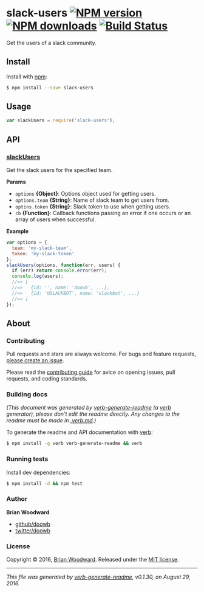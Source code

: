 # slack-users [![NPM version](https://img.shields.io/npm/v/slack-users.svg?style=flat)](https://www.npmjs.com/package/slack-users) [![NPM downloads](https://img.shields.io/npm/dm/slack-users.svg?style=flat)](https://npmjs.org/package/slack-users) [![Build Status](https://img.shields.io/travis/doowb/slack-users.svg?style=flat)](https://travis-ci.org/doowb/slack-users)

Get the users of a slack community.

## Install

Install with [npm](https://www.npmjs.com/):

```sh
$ npm install --save slack-users
```

## Usage

```js
var slackUsers = require('slack-users');
```

## API

### [slackUsers](index.js#L31)

Get the slack users for the specified team.

**Params**

* `options` **{Object}**: Options object used for getting users.
* `options.team` **{String}**: Name of slack team to get users from.
* `optins.token` **{String}**: Slack token to use when getting users.
* `cb` **{Function}**: Callback functions passing an error if one occurs or an array of users when successful.

**Example**

```js
var options = {
  team: 'my-slack-team',
  token: 'my-slack-token'
};
slackUsers(options, function(err, users) {
  if (err) return console.error(err);
  console.log(users);
  //=> [
  //=>   {id: '', name: 'doowb', ...},
  //=>   {id: 'USLACKBOT', name: 'slackbot', ...}
  //=> ]
});
```

## About

### Contributing

Pull requests and stars are always welcome. For bugs and feature requests, [please create an issue](../../issues/new).

Please read the [contributing guide](contributing.md) for avice on opening issues, pull requests, and coding standards.

### Building docs

_(This document was generated by [verb-generate-readme](https://github.com/verbose/verb-generate-readme) (a [verb](https://github.com/verbose/verb) generator), please don't edit the readme directly. Any changes to the readme must be made in [.verb.md](.verb.md).)_

To generate the readme and API documentation with [verb](https://github.com/verbose/verb):

```sh
$ npm install -g verb verb-generate-readme && verb
```

### Running tests

Install dev dependencies:

```sh
$ npm install -d && npm test
```

### Author

**Brian Woodward**

* [github/doowb](https://github.com/doowb)
* [twitter/doowb](http://twitter.com/doowb)

### License

Copyright © 2016, [Brian Woodward](https://github.com/doowb).
Released under the [MIT license](https://github.com/doowb/slack-users/blob/master/LICENSE).

***

_This file was generated by [verb-generate-readme](https://github.com/verbose/verb-generate-readme), v0.1.30, on August 29, 2016._